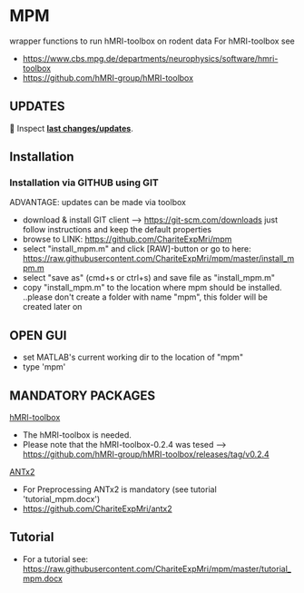 
# MPM
wrapper functions to run hMRI-toolbox on rodent data
For hMRI-toolbox see 
- https://www.cbs.mpg.de/departments/neurophysics/software/hmri-toolbox
- https://github.com/hMRI-group/hMRI-toolbox

## UPDATES ##
&#x1F535; Inspect [**last changes/updates**](mpmver.md).<br>

## Installation ##
### Installation via GITHUB using GIT
ADVANTAGE: updates can be made via toolbox         
- download & install GIT client --> https://git-scm.com/downloads
    just follow instructions and keep the default properties
- browse to LINK: https://github.com/ChariteExpMri/mpm
- select "install_mpm.m" and click [RAW]-button 
  or go to here: https://raw.githubusercontent.com/ChariteExpMri/mpm/master/install_mpm.m
- select "save as" (cmd+s or ctrl+s) and save file as "install_mpm.m"
- copy "install_mpm.m" to the location where mpm should be installed.
  ..please don't create a folder with name "mpm", this folder will be created later on
## OPEN GUI ##
- set MATLAB's current working dir to the location of "mpm" 
- type 'mpm'

## MANDATORY PACKAGES ##
<ins>hMRI-toolbox</ins>
- The hMRI-toolbox is needed.  
- Please note that the hMRI-toolbox-0.2.4 was tesed --> https://github.com/hMRI-group/hMRI-toolbox/releases/tag/v0.2.4

<ins>ANTx2</ins>
- For Preprocessing ANTx2 is mandatory (see tutorial 'tutorial_mpm.docx')
- https://github.com/ChariteExpMri/antx2

## Tutorial ##
- For a tutorial see: https://raw.githubusercontent.com/ChariteExpMri/mpm/master/tutorial_mpm.docx






